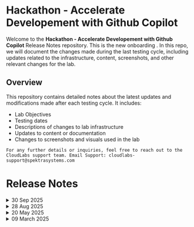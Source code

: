 # Hackathon - Accelerate Developement with Github Copilot

Welcome to the **Hackathon - Accelerate Developement with Github Copilot** Release Notes repository. This is the new onboarding . In this repo, we will document the changes made during the last testing cycle, including updates related to the infrastructure, content, screenshots, and other relevant changes for the lab.

## Overview

This repository contains detailed notes about the latest updates and modifications made after each testing cycle. It includes:
- Lab Objectives
- Testing dates
- Descriptions of changes to lab infrastructure
- Updates to content or documentation
- Changes to screenshots and visuals used in the lab

`For any further details or inquiries, feel free to reach out to the CloudLabs support team. Email Support: cloudlabs-support@spektrasystems.com`

# Release Notes

<details>
  <summary>30 Sep 2025</summary>

## Infrastructure Changes

1. Updated the VM SKU to Standard_D2s_v3 to improve performance.

## Content Changes

- **Change**:

  1. Updated the App Service Plan SKU from B1 to P1V3
    
## Screenshot Updates

- **Change**: 

    1. Screenshots have been updated to reflect the new UI changes and revised instructions.
    2. Added notes wherever necessary for better clarity.

</details>

<details>
  <summary>28 Aug 2025</summary>

## Summary of Changes

Minor updates, including clearer UI screenshots and refined instructions for improved clarity and accuracy. 

## Infrastructure Changes

NA

## Content Changes

- **Change**:

   - Challenge 01: Accessing GitHub is updated, the Entire lab is testing out in the **Organization**.
   - Challenge 02: In GitHub, **Code Security** has been upgraded to **Advanced Security**.
   - Challenge 03: **Dependabot Security Update** for **nanoid** is now generalized to handle any **Dependabot alerts**, reducing implementation time.
   
## Screenshot Updates

- **Minor updates:**
  
  - **Updated UI Screenshots:** Screenshots have been updated as per the new UI changes.
  - **Instruction Refinements:** Instructions have been updated for improved clarity, with additional pointers added to enhance readability.

## Testing Notes  

- Testing Date: 2025-07-28 

</details>

<details>
  <summary>20 May 2025</summary>

## Infrastructure Changes

NA

## Content Changes

- **Change**:

   - Challenge 02: In GitHub, **Code Security** has been upgraded to **Advanced Security**.
   - Challenge 04: Updated the instructions for generating the response using Copilot, as it not only provides suggestions but also creates the required file.
   - Challenge 09: The MSDO sample workflow YAML file has been updated to use the latest version of the GitHub Actions workflow.
    
## Screenshot Updates

- **Change**: 

    1. Screenshots have been updated as per the new UI changes and updated instructions

</details>


<details>
  <summary>09 March 2025</summary>

## Infrastructure Changes

NA

## Content Changes

- **Change**
    - Challenge 01: The GitHub workflow was updated because the previous workflows were failing due to the azcopy command.
    - Challenge 03: In the filtering logic, we replaced node-forge with nanoid to achieve better results.
    - Challenge 07 has been moved to position 04, and all challenges from the original Challenge 04 onward have been shifted up by one.

## Screenshot Updates

- **Change**: 

    1. Screenshots have been updated as per the new UI changes and updated instructions

</details>
